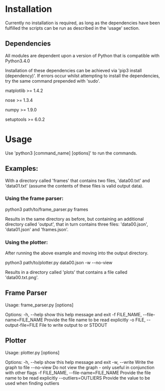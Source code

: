 # Installation
Currently no installation is required, as long as the dependencies
have been fulfilled the scripts can be run as described in the 'usage'
section.

## Dependencies

All modules are dependent upon a version of Python
that is compatible with Python3.4.0

Installation of these dependencies can be
achieved via 'pip3 install (dependency)'.
If errors occur whilst attempting to install
the dependencies, try the same command prepended
with 'sudo'.

matplotlib >= 1.4.2

nose       >= 1.3.4

numpy      >= 1.9.0

setuptools >= 6.0.2

# Usage

Use 'python3 [command_name] [options]' to run the commands.

## Examples:

With a directory called 'frames' that contains
two files, 'data00.txt' and 'data01.txt' (assume
the contents of these files is valid output data).

### Using the frame parser:

python3 path/to/frame_parser.py frames

Results in the same directory as before, but containing
an additional directory called 'output', that in turn contains
three files: 'data00.json', 'data01.json' and 'frames.json'.

### Using the plotter:

After running the above example and moving into the output directory.

python3 path/to/plotter.py data00.json -w --no-view

Results in a directory called 'plots' that contains a file called
'data00.txt.png'.

## Frame Parser

Usage: frame_parser.py [options]

Options:
  -h, --help            show this help message and exit
  -f FILE_NAME, --file-name=FILE_NAME
                        Provide the file name to be read explicitly
  -o FILE, --output-file=FILE
                        File to write output to or STDOUT

## Plotter

Usage: plotter.py [options]

Options:
  -h, --help            show this help message and exit
  -w, --write           Write the graph to file
  --no-view             Do not view the graph - only useful in conjunction
                        with other flags
  -f FILE_NAME, --file-name=FILE_NAME
                        Provide the file name to be read explicitly
  --outliers=OUTLIERS   Provide the value to be used when finding outliers
